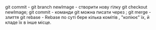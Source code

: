 git commit - 
git branch newImage - створити нову гілку
git checkout newImage; git commit - команди git можна писати через ;
git merge - злиття
git rebase - Rebase по суті бере кілька комітів , "копіює" їх, й кладе їх в інше місце.
